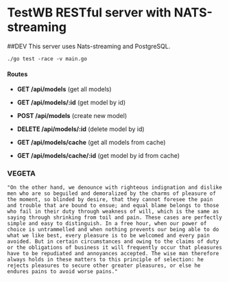 # TestWB RESTful server with NATS-streaming
##DEV
This server uses Nats-streaming and PostgreSQL.
```
./go test -race -v main.go
```

#### Routes
- **GET /api/models** (get all models)
- **GET /api/models/:id** (get model by id)
- **POST /api/models** (create new model)
- **DELETE /api/models/:id** (delete model by id)


- **GET /api/models/cache** (get all models from cache)
- **GET /api/models/cache/:id** (get model by id from cache)

### VEGETA  
```
"On the other hand, we denounce with righteous indignation and dislike men who are so beguiled and demoralized by the charms of pleasure of the moment, so blinded by desire, that they cannot foresee the pain and trouble that are bound to ensue; and equal blame belongs to those who fail in their duty through weakness of will, which is the same as saying through shrinking from toil and pain. These cases are perfectly simple and easy to distinguish. In a free hour, when our power of choice is untrammelled and when nothing prevents our being able to do what we like best, every pleasure is to be welcomed and every pain avoided. But in certain circumstances and owing to the claims of duty or the obligations of business it will frequently occur that pleasures have to be repudiated and annoyances accepted. The wise man therefore always holds in these matters to this principle of selection: he rejects pleasures to secure other greater pleasures, or else he endures pains to avoid worse pains."
```